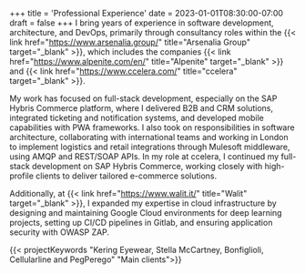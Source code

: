 +++
title = 'Professional Experience'
date = 2023-01-01T08:30:00-07:00
draft = false
+++
I bring years of experience in software development, architecture, and DevOps, primarily through consultancy roles 
within the {{< link href="https://www.arsenalia.group/" title="Arsenalia Group" target="_blank" >}}, which includes the 
companies {{< link href="https://www.alpenite.com/en/" title="Alpenite" target="_blank" >}} and
{{< link href="https://www.ccelera.com/" title="ccelera" target="_blank" >}}.

My work has focused on full-stack development, especially on the SAP Hybris Commerce platform, where I delivered B2B 
and CRM solutions, integrated ticketing and notification systems, and developed mobile capabilities with PWA frameworks. 
I also took on responsibilities in software architecture, collaborating with international teams and working in London 
to implement logistics and retail integrations through Mulesoft middleware, using AMQP and REST/SOAP APIs.
In my role at ccelera, I continued my full-stack development on SAP Hybris Commerce, working closely with 
high-profile clients to deliver tailored e-commerce solutions.

Additionally, at {{< link href="https://www.walit.it/" title="Walit" target="_blank" >}}, I expanded my expertise in 
cloud infrastructure by designing and maintaining Google Cloud environments for deep learning projects, setting up 
CI/CD pipelines in Gitlab, and ensuring application security with OWASP ZAP.

{{< projectKeywords "Kering Eyewear, Stella McCartney, Bonfiglioli, Cellularline and PegPerego" "Main clients">}}

